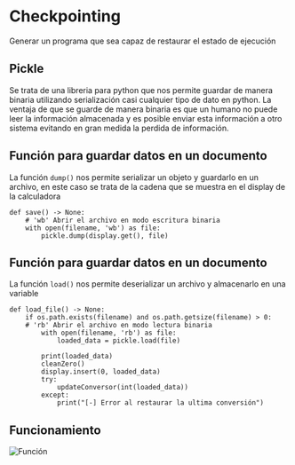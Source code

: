 # Checkpointing
Generar un programa que sea capaz de restaurar el estado de ejecución

## Pickle
Se trata de una libreria para python que nos permite guardar de manera binaria utilizando serialización casi cualquier tipo de dato en python. La ventaja de que se guarde de manera binaria es que un humano no puede leer la información almacenada y es posible enviar esta información a otro sistema evitando en gran medida la perdida de información.

## Función para guardar datos en un documento
La función `dump()` nos permite serializar un objeto y guardarlo en un archivo, en este caso se trata de la cadena que se muestra en el display de la calculadora
```
def save() -> None:
    # 'wb' Abrir el archivo en modo escritura binaria
    with open(filename, 'wb') as file:
        pickle.dump(display.get(), file)
```

## Función para guardar datos en un documento
La función `load()` nos permite deserializar un archivo y almacenarlo en una variable
```
def load_file() -> None:
    if os.path.exists(filename) and os.path.getsize(filename) > 0:
    # 'rb' Abrir el archivo en modo lectura binaria
        with open(filename, 'rb') as file:
            loaded_data = pickle.load(file)
        
        print(loaded_data)
        cleanZero()
        display.insert(0, loaded_data)
        try:
            updateConversor(int(loaded_data))
        except:
            print("[-] Error al restaurar la ultima conversión")
```
## Funcionamiento

>
![Función]("")
